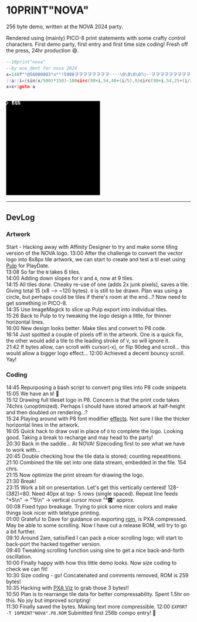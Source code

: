# 10PRINT"NOVA"

256 byte demo, written at the NOVA 2024 party.

Rendered using (mainly) PICO-8 print statements with some crafty control characters.
First demo party, first entry and first time size coding! Fresh off the press, 24hr production 😅.


```lua
--10print"nova"
--by ace_dent for nova 2024
x=140?"⁶@56000003⁸x⁸⁶!5908ヲヲヲヲヲヲヲヲ◝◝◝◝\0\0\0\0?○◝◝ヲヲヲヲヲヲヲヲヲヲユナ\0\0\0\0゜?○◝ユナら█\0\0\0\0¹³⁷⁷ᶠᶠ゜゛><|xヲユユナナらら██\0\0\0\0\0\0\0\0\0▒▒れれフ◝◝◝~<⁷³³¹¹\0\0\0|<>゛゜ᶠᶠ⁷█らナナユユヲx³³⁷⁷◝◝◝◜"
::a::i=(sin(x/500)*150)-100circ(98+i,54,40+(i/5),9)circ(98+i,54,25+(i/2),10)cursor(i,32,2)?"ᵉ⁶pabbc000fbg0ng\na00a00000hjmhj\na00de0000iklioe\n⁶1⁶c"
x=x+1goto a
```

<br>
<img width="256" height="256" src="./assets/10PRINT^NOVA^-preview.gif" alt="">
<br>


---


## DevLog

### Artwork

Start - Hacking away with Affinity Designer to try and make some tiling version of the NOVA logo.
13:00 After the challenge to convert the vector logo into 8x8px tile artwork, we can start to create and test a til  eset using [Pulp](https://play.date/pulp/) for PlayDate.  
13:08 So far the `N` takes 6 tiles.  
14:00 Adding down slopes for `V` and `A`, now at 9 tiles.  
14:15 All tiles done. Cheaky re-use of one (adds 2x junk pixels), saves a tile. Giving total 15 (x8 --> ~120 bytes). `O` is still to be drawn. Plan was using a circle, but perhaps could be tiles if there's room at the end...? Now need to get something in PICO-8.  
14:35 Use ImageMagick to slice up Pulp export into individual tiles.  
15:26 Back to Pulp to try tweaking the logo design a little, for thinner horizontal lines.  
16:00 New design looks better. Make tiles and convert to P8 code.  
16:14 Just spotted a couple of pixels off in the artwork. One is a quick fix, the other would add a tile to the leading stroke of `V`, so will ignore it.  
21:42 If bytes allow, can scroll with cursor(-x), or flip 90deg and scroll... this would allow a bigger logo effect...
12:00 Achieved a decent bouncy scroll. Yay!

### Coding

14:45 Repurposing a bash script to convert png tiles into P8 code snippets  
15:05 We have an `N`! 🎉  
15:12 Drawing full tileset logo in P8. Concern is that the print code takes 74chrs (unoptimized). Perhaps I should have stored artwork at half-height and then doubled on rendering...?  
15:24 Playing around with P8 font modifier [effects](https://pico-8.fandom.com/wiki/P8SCII_Control_Codes#Changing_character_rendering_modes). Not sure I like the thicker horizontal lines in the artwork.  
16:05 Quick hack to draw oval in place of `O` to complete the logo. Looking good. Taking a break to recharge and may head to the party!  
20:30 Back in the saddle... At NOVA! Sizecoding first to see what we have to work with...  
20:45 Double checking how the tile data is stored; counting repeatitions.  
21:10 Combined the tile set into one data stream, embedded in the file. 154 chrs.  
21:15 Now optimize the print stream for drawing the logo.  
21:30 Break!  
23:15 Work a bit on presentation. Let's get this vertically centered! 128-(3*8*2)=80. Need 40px at top- 5 rows (single spaced). Repeat line feeds "\*5\n" → "¹5\n" →  vertical cursor move "⁴🅾️" approx.  
00:08 Fixed typo breakage. Trying to pick some nicer colors and make things look nicer with teletype printing.  
01:00 Grateful to Dave for guidance on exporting [rom](http://www.sizecoding.org/wiki/PICO-8#Tiny_ROM_Export), is PXA compressed. May be able to some scrolling. Now I have cut a release ROM, will try to go a bit further.  
09:10 Around 2am, satisified I can pack a nicer scrolling logo; will start to back-port the hacked together version.  
09:40 Tweaking scrolling function using sine to get a nice back-and-forth oscillation.  
10:00 Finally happy with how this little demo looks. Now size coding to check we can fit!  
10:30 Size coding - go! Concatenated and comments removed, ROM is 259 bytes!  
10:35 Hacking with [PXA Viz](https://carlc27843.itch.io/pico-8-source-compression-visualizer) to grab those 3 bytes!!  
10:50 Plan is to rearrange tile data for better compressability. Spent 1.5hr on this. No joy but improved scripting!  
11:30 Finally saved the bytes. Making text more compressible. 
12:00 `EXPORT -T 10PRINT"NOVA".P8.ROM` Submitted first 256b compo entry! 🥳
